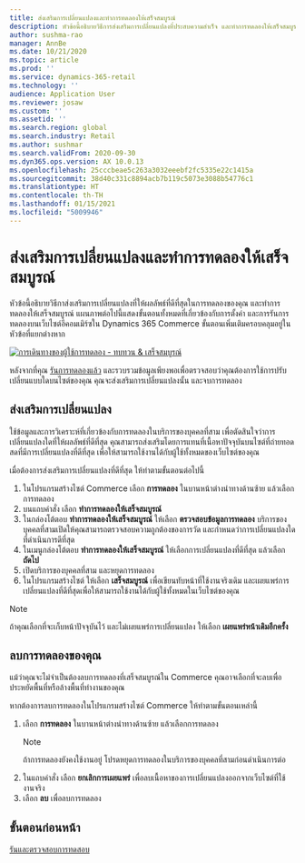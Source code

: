 ```yaml
---
title: ส่งเสริมการเปลี่ยนแปลงและทำการทดลองให้เสร็จสมบูรณ์
description: หัวข้อนี้อธิบายวิธีการส่งเสริมการเปลี่ยนแปลงที่ประสบความสำเร็จ และทำการทดลองให้เสร็จสมบูรณ์ใน Dynamics 365 Commerce
author: sushma-rao
manager: AnnBe
ms.date: 10/21/2020
ms.topic: article
ms.prod: ''
ms.service: dynamics-365-retail
ms.technology: ''
audience: Application User
ms.reviewer: josaw
ms.custom: ''
ms.assetid: ''
ms.search.region: global
ms.search.industry: Retail
ms.author: sushmar
ms.search.validFrom: 2020-09-30
ms.dyn365.ops.version: AX 10.0.13
ms.openlocfilehash: 25cccbeae5c263a3032eeebf2fc5335e22c1415a
ms.sourcegitcommit: 38d40c331c8894acb7b119c5073e3088b54776c1
ms.translationtype: HT
ms.contentlocale: th-TH
ms.lasthandoff: 01/15/2021
ms.locfileid: "5009946"
---
```

# <a name="promote-a-variation-and-complete-an-experiment"></a>ส่งเสริมการเปลี่ยนแปลงและทำการทดลองให้เสร็จสมบูรณ์

หัวข้อนี้อธิบายวิธีกาส่งเสริมการเปลี่ยนแปลงที่ให้ผลลัพธ์ที่ดีที่สุดในการทดลองของคุณ และทำการทดลองให้เสร็จสมบูรณ์ แผนภาพต่อไปนี้แสดงขั้นตอนทั้งหมดที่เกี่ยวข้องกับการตั้งค่า และการรันการทดลองบนเว็บไซต์อีคอมเมิร์ซใน Dynamics 365 Commerce ขั้นตอนเพิ่มเติมครอบคลุมอยู่ในหัวข้อที่แยกต่างหาก

[ ![การเดินทางของผู้ใช้การทดลอง - ทบทวน & เสร็จสมบูรณ์](./media/experimentation_review_complete.svg) ](./media/experimentation_review_complete.svg#lightbox)

หลังจากที่คุณ [รันการทดลองแล้ว](experimentation-run-monitor.md) และรวบรวมข้อมูลเพียงพอเพื่อตรวจสอบว่าคุณต้องการใช้การปรับเปลี่ยนแบบใดบนไซต์ของคุณ คุณจะส่งเสริมการเปลี่ยนแปลงนั้น และจบการทดลอง

## <a name="promote-a-variation"></a>ส่งเสริมการเปลี่ยนแปลง
ใช้ข้อมูลและการวิเคราะห์ที่เกี่ยวข้องกับการทดลองในบริการของบุคคลที่สาม เพื่อตัดสินใจว่าการเปลี่ยนแปลงใดที่ให้ผลลัพธ์ที่ดีที่สุด คุณสามารถส่งเสริมโดยการแทนที่เนื้อหาปัจจุบันบนไซต์ที่ถ่ายทอดสดที่มีการเปลี่ยนแปลงที่ดีที่สุด เพื่อให้สามารถใช้งานได้กับผู้ใช้ทั้งหมดของเว็บไซต์ของคุณ

เมื่อต้องการส่งเสริมการเปลี่ยนแปลงที่ดีที่สุด ให้ทำตามขั้นตอนต่อไปนี้ 

1. ในโปรแกรมสร้างไซต์ Commerce เลือก **การทดลอง** ในบานหน้าต่างนำทางด้านซ้าย แล้วเลือกการทดลอง
1. บนแถบคำสั่ง เลือก **ทำการทดลองให้เสร็จสมบูรณ์**
1. ในกล่องโต้ตอบ **ทำการทดลองให้เสร็จสมบูรณ์** ให้เลือก **ตรวจสอบข้อมูลการทดลอง** บริการของบุคคลที่สามเปิดให้คุณสามารถตรวจสอบความถูกต้องของการวัด และกำหนดว่าการเปลี่ยนแปลงใดที่ดำเนินการดีที่สุด
1. ในเมนูกล่องโต้ตอบ **ทำการทดลองให้เสร็จสมบูรณ์** ให้เลือกการเปลี่ยนแปลงที่ดีที่สุด แล้วเลือก **ถัดไป**
1. เปิดบริการของบุคคลที่สาม และหยุดการทดลอง
1. ในโปรแกรมสร้างไซต์ ให้เลือก **เสร็จสมบูรณ์** เพื่อเขียนทับหน้าที่ใช้งานจริงเดิม และเผยแพร่การเปลี่ยนแปลงที่ดีที่สุดเพื่อให้สามารถใช้งานได้กับผู้ใช้ทั้งหมดในเว็บไซต์ของคุณ 

> [!NOTE]
> ถ้าคุณเลือกที่จะเก็บหน้าปัจจุบันไว้ และไม่เผยแพร่การเปลี่ยนแปลง ให้เลือก **เผยแพร่หน้าเดิมอีกครั้ง**

## <a name="delete-your-experiment"></a>ลบการทดลองของคุณ
แม้ว่าคุณจะไม่จำเป็นต้องลบการทดลองที่เสร็จสมบูรณ์ใน Commerce คุณอาจเลือกที่จะลบเพื่อประหยัดพื้นที่หรือล้างพื้นที่ทำงานของคุณ 

หากต้องการลบการทดลองในโปรแกรมสร้างไซต์ Commerce ให้ทำตามขั้นตอนเหล่านี้

1. เลือก **การทดลอง** ในบานหน้าต่างนำทางด้านซ้าย แล้วเลือกการทดลอง 
    > [!NOTE]
    > ถ้าการทดลองยังคงใช้งานอยู่ โปรดหยุดการทดลองในบริการของบุคคลที่สามก่อนดำเนินการต่อ
1. ในแถบคำสั่ง เลือก **ยกเลิกการเผยแพร่**  เพื่อลบเนื้อหาของการเปลี่ยนแปลงออกจากเว็บไซต์ที่ใช้งานจริง
1. เลือก **ลบ** เพื่อลบการทดลอง

## <a name="previous-step"></a>ขั้นตอนก่อนหน้า
[รันและตรวจสอบการทดสอบ](experimentation-run-monitor.md)
